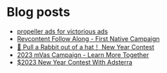 # Blog posts
<!-- BLOG-POST-LIST:START -->
- [propeller ads for victorious ads](https://afflift.com/f/threads/propeller-ads-for-victorious-ads.10191/)
- [Revcontent Follow Along - First Native Campaign](https://afflift.com/f/threads/revcontent-follow-along-first-native-campaign.10092/)
- [🐰 Pull a Rabbit out of a hat！ New Year Contest](https://afflift.com/f/threads/%F0%9F%90%B0-pull-a-rabbit-out-of-a-hat%EF%BC%81-new-year-contest.10192/)
- [2023 mVas Campaign - Learn More Together](https://afflift.com/f/threads/2023-mvas-campaign-learn-more-together.10194/)
- [$2023 New Year Contest With Adsterra](https://afflift.com/f/threads/2023-new-year-contest-with-adsterra.10196/)
<!-- BLOG-POST-LIST:END -->
